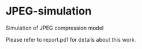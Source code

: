 # JPEG-simulation
Simulation of JPEG compression model

Please refer to report.pdf for details about this work.
